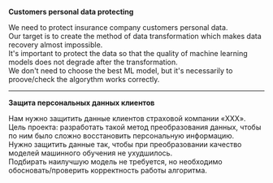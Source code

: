 **Customers personal data protecting**

We need to protect insurance company customers personal data.\
Our target is to create the method of data transformation which makes data recovery almost impossible.\
It's important to protect the data so that the quality of machine learning models does not degrade after the transformation.\
We don't need to choose the best ML model, but it's necessarily to proove/check the algorythm works correctly.
___

**Защита персональных данных клиентов**

Нам нужно защитить данные клиентов страховой компании «ХХХ». \
Цель проекта: разработать такой метод преобразования данных, чтобы по ним было сложно восстановить персональную информацию.\
Нужно защитить данные так, чтобы при преобразовании качество моделей машинного обучения не ухудшилось. \
Подбирать наилучшую модель не требуется, но необходимо обосновать/проверить корректность работы алгоритма.

